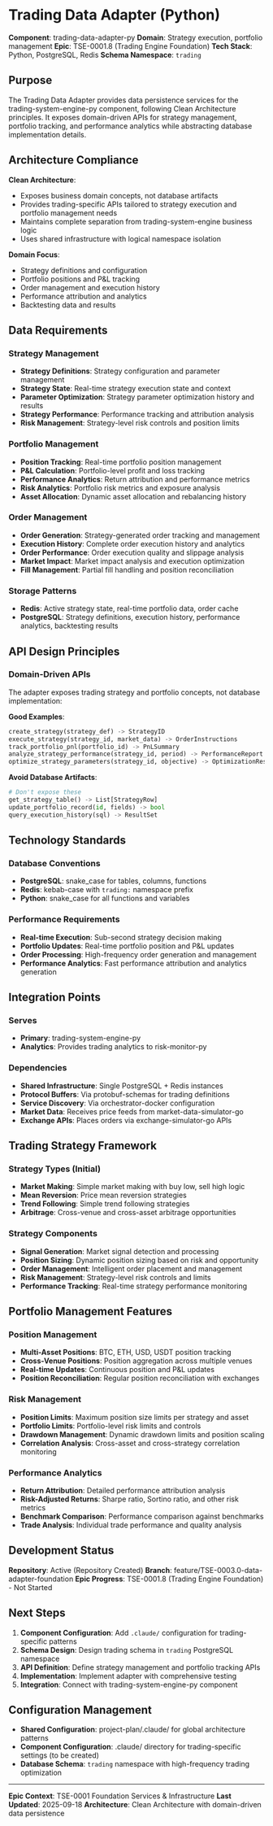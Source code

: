 # Trading Data Adapter (Python)

**Component**: trading-data-adapter-py
**Domain**: Strategy execution, portfolio management
**Epic**: TSE-0001.8 (Trading Engine Foundation)
**Tech Stack**: Python, PostgreSQL, Redis
**Schema Namespace**: `trading`

## Purpose

The Trading Data Adapter provides data persistence services for the trading-system-engine-py component, following Clean Architecture principles. It exposes domain-driven APIs for strategy management, portfolio tracking, and performance analytics while abstracting database implementation details.

## Architecture Compliance

**Clean Architecture**:
- Exposes business domain concepts, not database artifacts
- Provides trading-specific APIs tailored to strategy execution and portfolio management needs
- Maintains complete separation from trading-system-engine business logic
- Uses shared infrastructure with logical namespace isolation

**Domain Focus**:
- Strategy definitions and configuration
- Portfolio positions and P&L tracking
- Order management and execution history
- Performance attribution and analytics
- Backtesting data and results

## Data Requirements

### Strategy Management
- **Strategy Definitions**: Strategy configuration and parameter management
- **Strategy State**: Real-time strategy execution state and context
- **Parameter Optimization**: Strategy parameter optimization history and results
- **Strategy Performance**: Performance tracking and attribution analysis
- **Risk Management**: Strategy-level risk controls and position limits

### Portfolio Management
- **Position Tracking**: Real-time portfolio position management
- **P&L Calculation**: Portfolio-level profit and loss tracking
- **Performance Analytics**: Return attribution and performance metrics
- **Risk Analytics**: Portfolio risk metrics and exposure analysis
- **Asset Allocation**: Dynamic asset allocation and rebalancing history

### Order Management
- **Order Generation**: Strategy-generated order tracking and management
- **Execution History**: Complete order execution history and analytics
- **Order Performance**: Order execution quality and slippage analysis
- **Market Impact**: Market impact analysis and execution optimization
- **Fill Management**: Partial fill handling and position reconciliation

### Storage Patterns
- **Redis**: Active strategy state, real-time portfolio data, order cache
- **PostgreSQL**: Strategy definitions, execution history, performance analytics, backtesting results

## API Design Principles

### Domain-Driven APIs
The adapter exposes trading strategy and portfolio concepts, not database implementation:

**Good Examples**:
```python
create_strategy(strategy_def) -> StrategyID
execute_strategy(strategy_id, market_data) -> OrderInstructions
track_portfolio_pnl(portfolio_id) -> PnLSummary
analyze_strategy_performance(strategy_id, period) -> PerformanceReport
optimize_strategy_parameters(strategy_id, objective) -> OptimizationResult
```

**Avoid Database Artifacts**:
```python
# Don't expose these
get_strategy_table() -> List[StrategyRow]
update_portfolio_record(id, fields) -> bool
query_execution_history(sql) -> ResultSet
```

## Technology Standards

### Database Conventions
- **PostgreSQL**: snake_case for tables, columns, functions
- **Redis**: kebab-case with `trading:` namespace prefix
- **Python**: snake_case for all functions and variables

### Performance Requirements
- **Real-time Execution**: Sub-second strategy decision making
- **Portfolio Updates**: Real-time portfolio position and P&L updates
- **Order Processing**: High-frequency order generation and management
- **Performance Analytics**: Fast performance attribution and analytics generation

## Integration Points

### Serves
- **Primary**: trading-system-engine-py
- **Analytics**: Provides trading analytics to risk-monitor-py

### Dependencies
- **Shared Infrastructure**: Single PostgreSQL + Redis instances
- **Protocol Buffers**: Via protobuf-schemas for trading definitions
- **Service Discovery**: Via orchestrator-docker configuration
- **Market Data**: Receives price feeds from market-data-simulator-go
- **Exchange APIs**: Places orders via exchange-simulator-go APIs

## Trading Strategy Framework

### Strategy Types (Initial)
- **Market Making**: Simple market making with buy low, sell high logic
- **Mean Reversion**: Price mean reversion strategies
- **Trend Following**: Simple trend following strategies
- **Arbitrage**: Cross-venue and cross-asset arbitrage opportunities

### Strategy Components
- **Signal Generation**: Market signal detection and processing
- **Position Sizing**: Dynamic position sizing based on risk and opportunity
- **Order Management**: Intelligent order placement and management
- **Risk Management**: Strategy-level risk controls and limits
- **Performance Tracking**: Real-time strategy performance monitoring

## Portfolio Management Features

### Position Management
- **Multi-Asset Positions**: BTC, ETH, USD, USDT position tracking
- **Cross-Venue Positions**: Position aggregation across multiple venues
- **Real-time Updates**: Continuous position and P&L updates
- **Position Reconciliation**: Regular position reconciliation with exchanges

### Risk Management
- **Position Limits**: Maximum position size limits per strategy and asset
- **Portfolio Limits**: Portfolio-level risk limits and controls
- **Drawdown Management**: Dynamic drawdown limits and position scaling
- **Correlation Analysis**: Cross-asset and cross-strategy correlation monitoring

### Performance Analytics
- **Return Attribution**: Detailed performance attribution analysis
- **Risk-Adjusted Returns**: Sharpe ratio, Sortino ratio, and other risk metrics
- **Benchmark Comparison**: Performance comparison against benchmarks
- **Trade Analysis**: Individual trade performance and quality analysis

## Development Status

**Repository**: Active (Repository Created)
**Branch**: feature/TSE-0003.0-data-adapter-foundation
**Epic Progress**: TSE-0001.8 (Trading Engine Foundation) - Not Started

## Next Steps

1. **Component Configuration**: Add `.claude/` configuration for trading-specific patterns
2. **Schema Design**: Design trading schema in `trading` PostgreSQL namespace
3. **API Definition**: Define strategy management and portfolio tracking APIs
4. **Implementation**: Implement adapter with comprehensive testing
5. **Integration**: Connect with trading-system-engine-py component

## Configuration Management

- **Shared Configuration**: project-plan/.claude/ for global architecture patterns
- **Component Configuration**: .claude/ directory for trading-specific settings (to be created)
- **Database Schema**: `trading` namespace with high-frequency trading optimization

---

**Epic Context**: TSE-0001 Foundation Services & Infrastructure
**Last Updated**: 2025-09-18
**Architecture**: Clean Architecture with domain-driven data persistence
